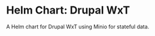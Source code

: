 Helm Chart: Drupal WxT
======================

A Helm chart for Drupal WxT using Minio for stateful data.
